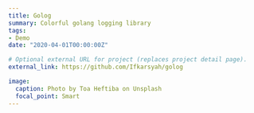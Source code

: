 ```yaml
---
title: Golog
summary: Colorful golang logging library
tags:
- Demo
date: "2020-04-01T00:00:00Z"

# Optional external URL for project (replaces project detail page).
external_link: https://github.com/Ifkarsyah/golog

image:
  caption: Photo by Toa Heftiba on Unsplash
  focal_point: Smart
---
```

